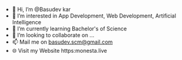- 👋 Hi, I’m @Basudev kar
- 👀 I’m interested in App Development, Web Development, Artificial Intelligence
- 🌱 I’m currently learning Bachelor's of Science
- 💞️ I’m looking to collaborate on ...
- 📫 Mail me on basudev.scm@gmail.com
- 🌐 Visit my Website https:monesta.live

<!---
Basudev2806/Basudev2806 is a ✨ special ✨ repository because its `README.md` (this file) appears on your GitHub profile.
You can click the Preview link to take a look at your changes.
--->
